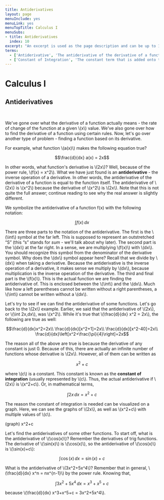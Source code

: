 ```yaml
---
title: Antiderivatives
layout: page
menuInclude: yes
menuLink: yes
menuTopTitle: Calculus I
menuSubs:
- title: Antiderivatives
  index: 10
excerpt: "An excerpt is used as the page description and can be up to 160 characters long..."
terms:
  - ['Antiderivative', 'The antiderivative of the derivative of a function is the function itself. In other words, the antiderivative is the inverse operation of the derivative - just like how division is the inverse operation of multiplication and subtraction is the inverse operation of addition.']
  - ['Constant of Integration', 'The constant term that is added onto the antiderivative of a function, needed because any constant differentiated is 0. It is usually denoted by \(c\).']
---
```



<h1>Calculus I</h1>

<h2>Antiderivatives</h2><br>


We've gone over what the derivative of a function actually means - the rate of change of the function at a given \\(x\\) value. We've also gone over how to find the derivative of a function using certain rules. Now, let's go over another type of problem - finding a function based on its derivative.

For example, what function \\(a(x)\\) makes the following equation true?

$$\frac{d}{dx} a(x) = 2x$$

In other words, what function's derivative is \\(2x\\)? Well, because of the power rule, \\(f(x) = x^2\\). What we have just found is an <b>antiderivative</b> - the inverse operation of a derivative. In other words, the antiderivative of the derivative of a function is equal to the function itself. The antiderivative of \\(2x\\) is \\(x^2\\) because the derivative of \\(x^2\\) is \\(2x\\). Note that this is not quite the full answer; continue reading to see why the real answer is slightly different.

We symbolize the antiderivative of a function f(x) with the following notation:

$$\int f(x)\,dx$$

There are three parts to the notation of the antiderivative. The first is the \\(\int\\) symbol at the far left. This is supposed to represent an outstretched “S” (this “s” stands for <i>sum</i> - we'll talk about why later). The second part is the \\(dx\\) at the far right. In a sense, we are multiplying \\(f(x)\\) with \\(dx\\). You should recognize this symbol from the denominator of the derivative symbol. Why does the \\(dx\\) symbol appear here? Recall that we divide by \\(dx\\) when taking a derivative. Because the antiderivative is the inverse operation of a derivative, it makes sense we multiply by \\(dx\\), because multiplication is the inverse operation of the derivative. The third and final part is the \\(f(x)\\). This is the actual function we are finding the antiderivative of. This is enclosed between the \\(\int\\) and the \\(dx\\). Much like how a left parentheses cannot be written without a right parentheses, a \\(\int\\) cannot be written without a \\(dx\\).

Let's try to see if we can find the antiderivative of some functions. Let's go back to the \\(2x\\) example. Earlier, we said that the antiderivative of \\(2x\\), or \\(\int 2x\,dx\\), was \\(x^2\\). While it's true that \\(\frac{d}{dx} x^2 = 2x\\), the following are true as well:

$$\frac{d}{dx}x^2=2x\\
\frac{d}{dx}[x^2+1]=2x\\
\frac{d}{dx}[x^2-40]=2x\\
\frac{d}{dx}\left[x^2+\frac{\pi}{4}\right]=2x$$

The reason all of the above are true is because the derivative of any constant is just 0. Because of this, there are actually an infinite number of functions whose derivative is \\(2x\\). However, all of them can be written as

$$x^2+c$$

where \\(c\\) is a constant. This constant is known as the <b>constant of integration</b> (usually represented by \\(c\\). Thus, the actual antiderivative if \\(2x\\) is \\(x^2+c\\). Or, in mathematical terms,

$$\int2x\,dx = x^2+c$$

The reason the constant of integration is needed can be visualized on a graph. Here, we can see the graphs of \\(2x\\), as well as \\(x^2+c\\) with multiple values of \\(c\\).

(graph) x^2+c

Let's find the antiderivatives of some other functions. To start off, what is the antiderivative of \\(\cos(x)\\)? Remember the derivatives of trig functions. The derivative of \\(\sin(x)\\) is \\(\cos(x)\\), so the antiderivative of \\(\cos(x)\\) is \\(\sin(x)+c\\):

$$\int\cos(x)\,dx=\sin(x)+c$$

What is the antiderivative of \\(3x^2+5x^4\\)? Remember that in general, \\(\frac{d}{dx} x^n = nx^{n-1}\\) by the power rule. Knowing that,

$$\int3x^2+5x^4\,dx=x^3+x^5+c$$

because \\(\frac{d}{dx} x^3+x^5+c = 3x^2+5x^4\\).
